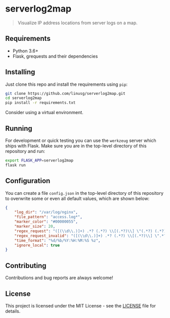 # serverlog2map
> Visualize IP address locations from server logs on a map.

## Requirements

- Python 3.6+
- Flask, grequests and their dependencies

## Installing

Just clone this repo and install the requirements using `pip`:

```bash
git clone https://github.com/linusg/serverlog2map.git
cd serverlog2map
pip install -r requirements.txt
```

Consider using a virtual environment.

## Running

For development or quick testing you can use the `werkzeug` server which ships with Flask. Make sure you are in the
top-level directory of this repository and run:

```bash
export FLASK_APP=serverlog2map
flask run
```

## Configuration

You can create a file `config.json` in the top-level directory of this repository to overwrite some or even all default
values, which are shown below:

```json
{
    "log_dir": "/var/log/nginx",
    "file_pattern": "access.log*",
    "marker_color": "#00000055",
    "marker_size": 20,
    "regex_request": "([(\\d\\.)]+) .*? (.*?) \\[(.*?)\\] \"(.*?) (.*?) (.*?)\" (\\d+) (\\d+)(?: \"(.*?)\" \"(.*?)\")?",
    "regex_request_invalid": "([(\\d\\.)]+) .*? (.*?) \\[(.*?)\\] \".*?\" (\\d+) (\\d+)(?: \"(.*?)\" \"(.*?)\")?",
    "time_format": "%d/%b/%Y:%H:%M:%S %z",
    "ignore_local": true
}
```

## Contributing

Contributions and bug reports are always welcome!

## License

This project is licensed under the MIT License - see the [LICENSE](LICENSE) file for details.

